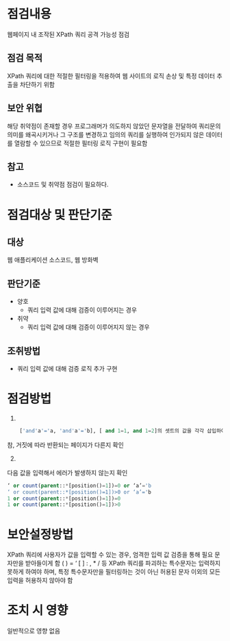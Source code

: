 # 점검내용
웹페이지 내 조작된 XPath 쿼리 공격 가능성 점검

## 점검 목적
XPath 쿼리에 대한 적절한 필터링을 적용하여 웹 사이트의 로직 손상 및 특정 데이터 추출을 차단하기 위함

## 보안 위협
해당 취약점이 존재할 경우 프로그래머가 의도하지 않았던 문자열을
전달하여 쿼리문의 의미를 왜곡시키거나 그 구조를 변경하고 임의의 쿼리를
실행하여 인가되지 않은 데이터를 열람할 수 있으므로 적절한 필터링 로직 구현이 필요함

## 참고
* 소스코드 및 취약점 점검이 필요하다.


# 점검대상 및 판단기준


## 대상
웹 애플리케이션 소스코드, 웹 방화벽

## 판단기준

* 양호
	* 쿼리 입력 값에 대해 검증이 이루어지는 경우
* 취약
	* 쿼리 입력 값에 대해 검증이 이루어지지 않는 경우

## 조취방법

* 쿼리 입력 값에 대해 검증 로직 추가 구현



# 점검방법
1) 
```sql
	['and'a'='a, 'and'a'='b], [ and 1=1, and 1=2]의 셋트의 값을 각각 삽입하여 쿼리의
```
참, 거짓에 따라 반환되는 페이지가 다른지 확인

2)
다음 값을 입력해서 에러가 발생하지 않는지 확인
```sql
‘ or count(parent::*[position()=1])=0 or ‘a’='b
‘ or count(parent::*[position()=1])>0 or ‘a’='b
1 or count(parent::*[position()=1])=0
1 or count(parent::*[position()=1])>0
```

# 보안설정방법
XPath 쿼리에 사용자가 값을 입력할 수 있는 경우, 엄격한 입력 값 검증을 통해 필요
문자만을 받아들이게 함 ( ) = ‘ [ ] : , * / 등 XPath 쿼리를 파괴하는 특수문자는 입력하지
못하게 하여야 하며, 특정 특수문자만을 필터링하는 것이 아닌 허용된 문자 이외의 모든
입력을 허용하지 않아야 함

# 조치 시 영향
일반적으로 영향 없음
